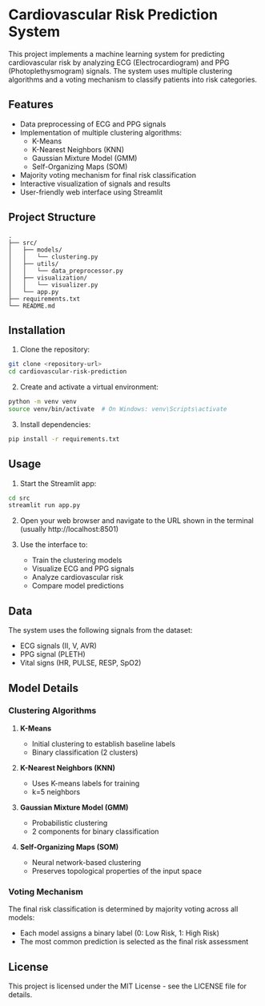 # Cardiovascular Risk Prediction System

This project implements a machine learning system for predicting cardiovascular risk by analyzing ECG (Electrocardiogram) and PPG (Photoplethysmogram) signals. The system uses multiple clustering algorithms and a voting mechanism to classify patients into risk categories.

## Features

- Data preprocessing of ECG and PPG signals
- Implementation of multiple clustering algorithms:
  - K-Means
  - K-Nearest Neighbors (KNN)
  - Gaussian Mixture Model (GMM)
  - Self-Organizing Maps (SOM)
- Majority voting mechanism for final risk classification
- Interactive visualization of signals and results
- User-friendly web interface using Streamlit

## Project Structure

```
.
├── src/
│   ├── models/
│   │   └── clustering.py
│   ├── utils/
│   │   └── data_preprocessor.py
│   ├── visualization/
│   │   └── visualizer.py
│   └── app.py
├── requirements.txt
└── README.md
```

## Installation

1. Clone the repository:

```bash
git clone <repository-url>
cd cardiovascular-risk-prediction
```

2. Create and activate a virtual environment:

```bash
python -m venv venv
source venv/bin/activate  # On Windows: venv\Scripts\activate
```

3. Install dependencies:

```bash
pip install -r requirements.txt
```

## Usage

1. Start the Streamlit app:

```bash
cd src
streamlit run app.py
```

2. Open your web browser and navigate to the URL shown in the terminal (usually http://localhost:8501)

3. Use the interface to:
   - Train the clustering models
   - Visualize ECG and PPG signals
   - Analyze cardiovascular risk
   - Compare model predictions

## Data

The system uses the following signals from the dataset:

- ECG signals (II, V, AVR)
- PPG signal (PLETH)
- Vital signs (HR, PULSE, RESP, SpO2)

## Model Details

### Clustering Algorithms

1. **K-Means**

   - Initial clustering to establish baseline labels
   - Binary classification (2 clusters)

2. **K-Nearest Neighbors (KNN)**

   - Uses K-means labels for training
   - k=5 neighbors

3. **Gaussian Mixture Model (GMM)**

   - Probabilistic clustering
   - 2 components for binary classification

4. **Self-Organizing Maps (SOM)**
   - Neural network-based clustering
   - Preserves topological properties of the input space

### Voting Mechanism

The final risk classification is determined by majority voting across all models:

- Each model assigns a binary label (0: Low Risk, 1: High Risk)
- The most common prediction is selected as the final risk assessment

## License

This project is licensed under the MIT License - see the LICENSE file for details.
